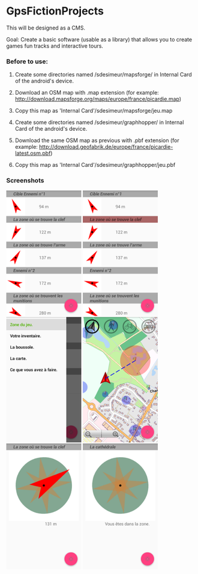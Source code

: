 # GpsFictionProjects

This will be designed as a CMS.

Goal: Create a basic software (usable as a library) that allows you to create games fun tracks and interactive tours.


### Before to use:
1) Create some directories named /sdesimeur/mapsforge/ in Internal Card of the android's device.

2) Download an OSM map with .map extension (for example: http://download.mapsforge.org/maps/europe/france/picardie.map)

3) Copy this map as 'Internal Card'/sdesimeur/mapsforge/jeu.map


4) Create some directories named /sdesimeur/graphhopper/ in Internal Card of the android's device.

5) Download the same OSM map as previous with .pbf extension (for example: http://download.geofabrik.de/europe/france/picardie-latest.osm.pbf)

6) Copy this map as 'Internal Card'/sdesimeur/graphhopper/jeu.pbf

### Screenshots

<img src="Screenshots/Screenshot_2016-03-21-14-05-47.png" width="200">
<img src="Screenshots/Screenshot_2016-03-21-14-06-08.png" width="200">
<img src="Screenshots/Screenshot_2016-03-21-14-19-29.png" width="200">

<img src="Screenshots/Screenshot_2016-03-21-14-06-43.png" width="200">
<img src="Screenshots/Screenshot_2016-03-21-14-06-23.png" width="200">
<img src="Screenshots/Screenshot_2016-03-21-14-22-54.png" width="200">


